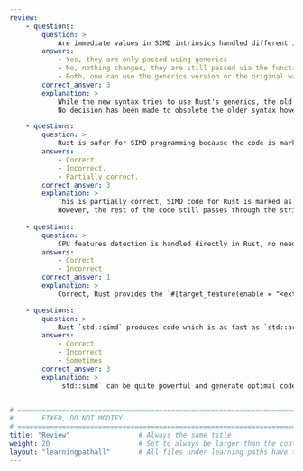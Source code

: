 ```yaml
---
review:
    - questions:
        question: >
            Are immediate values in SIMD intrinsics handled different in Rust?
        answers:
            - Yes, they are only passed using generics
            - No, nothing changes, they are still passed via the function arguments
            - Both, one can use the generics version or the original way of passing via the function arguments
        correct_answer: 3
        explanation: >
            While the new syntax tries to use Rust's generics, the old systax is still supported, to allow easier migration from code bases written in C.
            No decision has been made to obsolete the older syntax however.

    - questions:
        question: >
            Rust is safer for SIMD programming because the code is marked safe.
        answers:
            - Correct.
            - Incorrect.
            - Partially correct.
        correct_answer: 3
        explanation: >
            This is partially correct, SIMD code for Rust is marked as `unsafe` so in that sense it is still possible for a security related bug to creep in the code.
            However, the rest of the code still passes through the strict Rust compiler checks.
               
    - questions:
        question: >
            CPU features detection is handled directly in Rust, no need for manual checking using eg. HWCAPS
        answers:
            - Correct
            - Incorrect
        correct_answer: 1
        explanation: >
            Correct, Rust provides the `#[target_feature(enable = "<extension>")]` which can be used to denote that a particular function requires the needed `<extension>` to be executed. In C on Linux that can be done using IFUNC and FMV (Function Multi Versioning) but only on GCC/Clang compilers.

    - questions:
        question: >
            Rust `std::simd` produces code which is as fast as `std::arch`
        answers:
            - Correct
            - Incorrect
            - Sometimes
        correct_answer: 3
        explanation: >
            `std::simd` can be quite powerful and generate optimal code, but there are specific instructions on all architectures that do not exactly map well to a portable API. To take advantage of these instructions, you have to use `std::arch` if they have corresponding intrinsics enabled.


# ================================================================================
#       FIXED, DO NOT MODIFY
# ================================================================================
title: "Review"                 # Always the same title
weight: 20                      # Set to always be larger than the content in this path
layout: "learningpathall"       # All files under learning paths have this same wrapper
---
```

